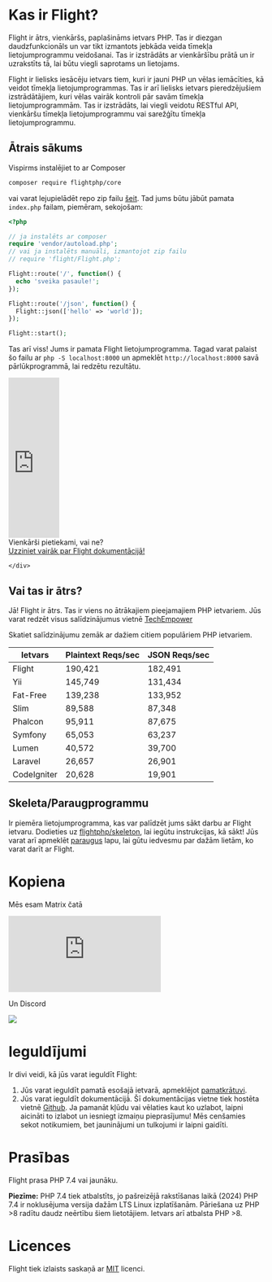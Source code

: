 # Kas ir Flight?

Flight ir ātrs, vienkāršs, paplašināms ietvars PHP. Tas ir diezgan daudzfunkcionāls un var tikt izmantots jebkāda veida tīmekļa lietojumprogrammu veidošanai. Tas ir izstrādāts ar vienkāršību prātā un ir uzrakstīts tā, lai būtu viegli saprotams un lietojams.

Flight ir lielisks iesācēju ietvars tiem, kuri ir jauni PHP un vēlas iemācīties, kā veidot tīmekļa lietojumprogrammas. Tas ir arī lielisks ietvars pieredzējušiem izstrādātājiem, kuri vēlas vairāk kontroli pār savām tīmekļa lietojumprogrammām. Tas ir izstrādāts, lai viegli veidotu RESTful API, vienkāršu tīmekļa lietojumprogrammu vai sarežģītu tīmekļa lietojumprogrammu.

## Ātrais sākums

Vispirms instalējiet to ar Composer

```bash
composer require flightphp/core
```

vai varat lejupielādēt repo zip failu [šeit](https://github.com/flightphp/core). Tad jums būtu jābūt pamata `index.php` failam, piemēram, sekojošam:

```php
<?php

// ja instalēts ar composer
require 'vendor/autoload.php';
// vai ja instalēts manuāli, izmantojot zip failu
// require 'flight/Flight.php';

Flight::route('/', function() {
  echo 'sveika pasaule!';
});

Flight::route('/json', function() {
  Flight::json(['hello' => 'world']);
});

Flight::start();
```

Tas arī viss! Jums ir pamata Flight lietojumprogramma. Tagad varat palaist šo failu ar `php -S localhost:8000` un apmeklēt `http://localhost:8000` savā pārlūkprogrammā, lai redzētu rezultātu.

<div class="flight-block-video">
  <div class="row">
    <div class="col-12 col-md-6 position-relative video-wrapper">
      <iframe class="video-bg" width="100vw" height="315" src="https://www.youtube.com/embed/VCztp1QLC2c?si=W3fSWEKmoCIlC7Z5" title="YouTube video player" frameborder="0" allow="accelerometer; autoplay; clipboard-write; encrypted-media; gyroscope; picture-in-picture; web-share" allowfullscreen></iframe>
    </div>
    <div class="col-12 col-md-6 text-center mt-5 pt-5">
      <span class="fligth-title-video">Vienkārši pietiekami, vai ne?</span>
      <br>
      <a href="https://docs.flightphp.com/learn">Uzziniet vairāk par Flight dokumentācijā!</a>

    </div>
  </div>
</div>

## Vai tas ir ātrs?

Jā! Flight ir ātrs. Tas ir viens no ātrākajiem pieejamajiem PHP ietvariem. Jūs varat redzēt visus salīdzinājumus vietnē [TechEmpower](https://www.techempower.com/benchmarks/#section=data-r18&hw=ph&test=frameworks)

Skatiet salīdzinājumu zemāk ar dažiem citiem populāriem PHP ietvariem.

| Ietvars   | Plaintext Reqs/sec | JSON Reqs/sec |
| --------- | ------------ | ------------ |
| Flight    | 190,421      | 182,491 |
| Yii       | 145,749      | 131,434 |
| Fat-Free  | 139,238      | 133,952 |
| Slim      | 89,588       | 87,348  |
| Phalcon   | 95,911       | 87,675  |
| Symfony   | 65,053       | 63,237  |
| Lumen     | 40,572       | 39,700  |
| Laravel   | 26,657       | 26,901  |
| CodeIgniter | 20,628    | 19,901  |

## Skeleta/Paraugprogrammu

Ir piemēra lietojumprogramma, kas var palīdzēt jums sākt darbu ar Flight ietvaru. Dodieties uz [flightphp/skeleton](https://github.com/flightphp/skeleton), lai iegūtu instrukcijas, kā sākt! Jūs varat arī apmeklēt [paraugus](examples) lapu, lai gūtu iedvesmu par dažām lietām, ko varat darīt ar Flight.

# Kopiena

Mēs esam Matrix čatā

[![Matrix](https://img.shields.io/matrix/flight-php-framework%3Amatrix.org?server_fqdn=matrix.org&style=social&logo=matrix)](https://matrix.to/#/#flight-php-framework:matrix.org)

Un Discord

[![](https://dcbadge.limes.pink/api/server/https://discord.gg/Ysr4zqHfbX)](https://discord.gg/Ysr4zqHfbX)

# Ieguldījumi

Ir divi veidi, kā jūs varat ieguldīt Flight:

1. Jūs varat ieguldīt pamatā esošajā ietvarā, apmeklējot [pamatkrātuvi](https://github.com/flightphp/core).
1. Jūs varat ieguldīt dokumentācijā. Šī dokumentācijas vietne tiek hostēta vietnē [Github](https://github.com/flightphp/docs). Ja pamanāt kļūdu vai vēlaties kaut ko uzlabot, laipni aicināti to izlabot un iesniegt izmaiņu pieprasījumu! Mēs cenšamies sekot notikumiem, bet jauninājumi un tulkojumi ir laipni gaidīti.

# Prasības

Flight prasa PHP 7.4 vai jaunāku.

**Piezīme:** PHP 7.4 tiek atbalstīts, jo pašreizējā rakstīšanas laikā (2024) PHP 7.4 ir noklusējuma versija dažām LTS Linux izplatīšanām. Pāriešana uz PHP >8 radītu daudz neērtību šiem lietotājiem. Ietvars arī atbalsta PHP >8.

# Licences

Flight tiek izlaists saskaņā ar [MIT](https://github.com/flightphp/core/blob/master/LICENSE) licenci.